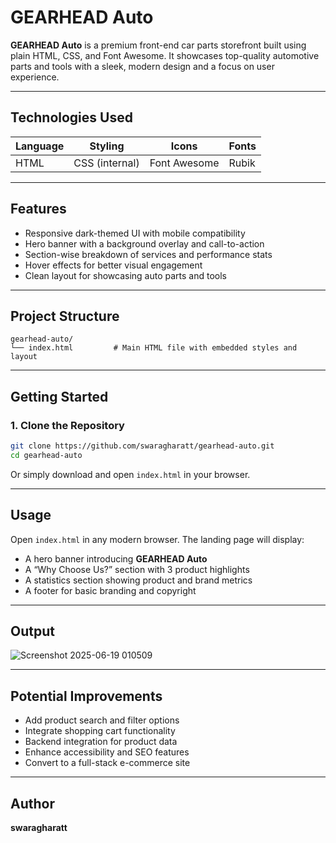 
# GEARHEAD Auto 

**GEARHEAD Auto** is a premium front-end car parts storefront built using plain HTML, CSS, and Font Awesome. It showcases top-quality automotive parts and tools with a sleek, modern design and a focus on user experience.

---

## Technologies Used

| Language | Styling        | Icons        | Fonts |
| -------- | -------------- | ------------ | ----- |
| HTML     | CSS (internal) | Font Awesome | Rubik |

---

## Features

* Responsive dark-themed UI with mobile compatibility
* Hero banner with a background overlay and call-to-action
* Section-wise breakdown of services and performance stats
* Hover effects for better visual engagement
* Clean layout for showcasing auto parts and tools

---

## Project Structure

```
gearhead-auto/
└── index.html         # Main HTML file with embedded styles and layout
```

---

## Getting Started

### 1. Clone the Repository

```bash
git clone https://github.com/swaragharatt/gearhead-auto.git
cd gearhead-auto
```

Or simply download and open `index.html` in your browser.

---

## Usage

Open `index.html` in any modern browser. The landing page will display:

* A hero banner introducing **GEARHEAD Auto**
* A “Why Choose Us?” section with 3 product highlights
* A statistics section showing product and brand metrics
* A footer for basic branding and copyright

---

## Output

![Screenshot 2025-06-19 010509](https://github.com/user-attachments/assets/cf0b982b-023e-4591-9026-5def9cdcd936)


---

## Potential Improvements

* Add product search and filter options
* Integrate shopping cart functionality
* Backend integration for product data
* Enhance accessibility and SEO features
* Convert to a full-stack e-commerce site

---

## Author
 **swaragharatt**

